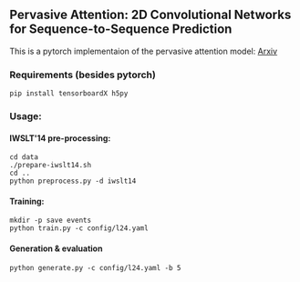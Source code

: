 ## Pervasive Attention: 2D Convolutional Networks for Sequence-to-Sequence Prediction

This is a pytorch implementaion of the pervasive attention model:  [Arxiv](https://arxiv.org/abs/1808.03867)


### Requirements (besides pytorch)
```
pip install tensorboardX h5py 
```

### Usage:

#### IWSLT'14 pre-processing:
```
cd data
./prepare-iwslt14.sh
cd ..
python preprocess.py -d iwslt14
```

#### Training:
```
mkdir -p save events
python train.py -c config/l24.yaml
```

#### Generation & evaluation
```
python generate.py -c config/l24.yaml -b 5 
```
